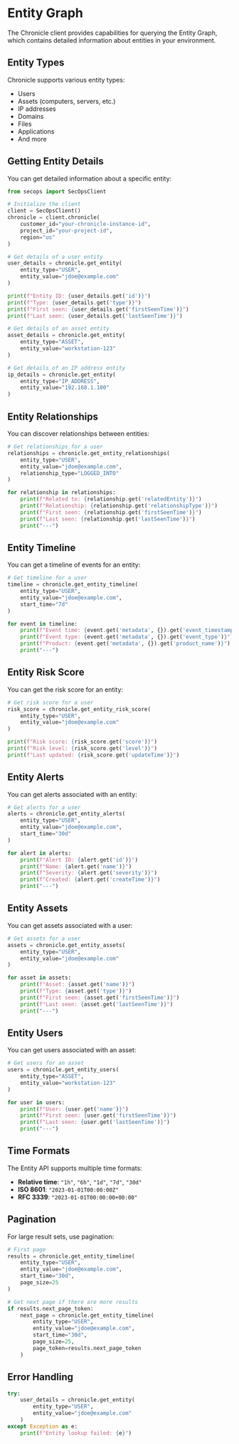 # Entity Graph

The Chronicle client provides capabilities for querying the Entity Graph, which contains detailed information about entities in your environment.

## Entity Types

Chronicle supports various entity types:

- Users
- Assets (computers, servers, etc.)
- IP addresses
- Domains
- Files
- Applications
- And more

## Getting Entity Details

You can get detailed information about a specific entity:

```python
from secops import SecOpsClient

# Initialize the client
client = SecOpsClient()
chronicle = client.chronicle(
    customer_id="your-chronicle-instance-id",
    project_id="your-project-id",
    region="us"
)

# Get details of a user entity
user_details = chronicle.get_entity(
    entity_type="USER",
    entity_value="jdoe@example.com"
)

print(f"Entity ID: {user_details.get('id')}")
print(f"Type: {user_details.get('type')}")
print(f"First seen: {user_details.get('firstSeenTime')}")
print(f"Last seen: {user_details.get('lastSeenTime')}")

# Get details of an asset entity
asset_details = chronicle.get_entity(
    entity_type="ASSET",
    entity_value="workstation-123"
)

# Get details of an IP address entity
ip_details = chronicle.get_entity(
    entity_type="IP_ADDRESS",
    entity_value="192.168.1.100"
)
```

## Entity Relationships

You can discover relationships between entities:

```python
# Get relationships for a user
relationships = chronicle.get_entity_relationships(
    entity_type="USER",
    entity_value="jdoe@example.com",
    relationship_type="LOGGED_INTO"
)

for relationship in relationships:
    print(f"Related to: {relationship.get('relatedEntity')}")
    print(f"Relationship: {relationship.get('relationshipType')}")
    print(f"First seen: {relationship.get('firstSeenTime')}")
    print(f"Last seen: {relationship.get('lastSeenTime')}")
    print("---")
```

## Entity Timeline

You can get a timeline of events for an entity:

```python
# Get timeline for a user
timeline = chronicle.get_entity_timeline(
    entity_type="USER",
    entity_value="jdoe@example.com",
    start_time="7d"
)

for event in timeline:
    print(f"Event time: {event.get('metadata', {}).get('event_timestamp')}")
    print(f"Event type: {event.get('metadata', {}).get('event_type')}")
    print(f"Product: {event.get('metadata', {}).get('product_name')}")
    print("---")
```

## Entity Risk Score

You can get the risk score for an entity:

```python
# Get risk score for a user
risk_score = chronicle.get_entity_risk_score(
    entity_type="USER",
    entity_value="jdoe@example.com"
)

print(f"Risk score: {risk_score.get('score')}")
print(f"Risk level: {risk_score.get('level')}")
print(f"Last updated: {risk_score.get('updateTime')}")
```

## Entity Alerts

You can get alerts associated with an entity:

```python
# Get alerts for a user
alerts = chronicle.get_entity_alerts(
    entity_type="USER",
    entity_value="jdoe@example.com",
    start_time="30d"
)

for alert in alerts:
    print(f"Alert ID: {alert.get('id')}")
    print(f"Name: {alert.get('name')}")
    print(f"Severity: {alert.get('severity')}")
    print(f"Created: {alert.get('createTime')}")
    print("---")
```

## Entity Assets

You can get assets associated with a user:

```python
# Get assets for a user
assets = chronicle.get_entity_assets(
    entity_type="USER",
    entity_value="jdoe@example.com"
)

for asset in assets:
    print(f"Asset: {asset.get('name')}")
    print(f"Type: {asset.get('type')}")
    print(f"First seen: {asset.get('firstSeenTime')}")
    print(f"Last seen: {asset.get('lastSeenTime')}")
    print("---")
```

## Entity Users

You can get users associated with an asset:

```python
# Get users for an asset
users = chronicle.get_entity_users(
    entity_type="ASSET",
    entity_value="workstation-123"
)

for user in users:
    print(f"User: {user.get('name')}")
    print(f"First seen: {user.get('firstSeenTime')}")
    print(f"Last seen: {user.get('lastSeenTime')}")
    print("---")
```

## Time Formats

The Entity API supports multiple time formats:

- **Relative time**: `"1h"`, `"6h"`, `"1d"`, `"7d"`, `"30d"`
- **ISO 8601**: `"2023-01-01T00:00:00Z"`
- **RFC 3339**: `"2023-01-01T00:00:00+00:00"`

## Pagination

For large result sets, use pagination:

```python
# First page
results = chronicle.get_entity_timeline(
    entity_type="USER",
    entity_value="jdoe@example.com",
    start_time="30d",
    page_size=25
)

# Get next page if there are more results
if results.next_page_token:
    next_page = chronicle.get_entity_timeline(
        entity_type="USER",
        entity_value="jdoe@example.com",
        start_time="30d",
        page_size=25,
        page_token=results.next_page_token
    )
```

## Error Handling

```python
try:
    user_details = chronicle.get_entity(
        entity_type="USER",
        entity_value="jdoe@example.com"
    )
except Exception as e:
    print(f"Entity lookup failed: {e}")
```

